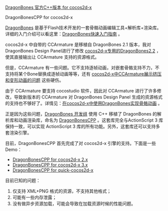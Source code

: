 [DragonBones 官方C++版本 for cocos2d-x](http://zengrong.net/post/2106.htm)

DragonBonesCPP for cocos2d-x

[DragonBones][1] 是基于Flash技术开发的一套骨骼动画编辑工具+解析库+渲染库。详细的入门介绍可以看这里：[DragonBones快速入门指南][3] 。

cocos2d-x 中自带的 CCArmature 是移植自 DragonBones 2.1 版本，我对 DragonBones Design Panel进行了修改 [cocos2d-x专用的DragonBones2.2][4] ，使其直接输出让 CCArmature 支持的资源格式。

但是，CCArmature 有一些问题。它不支持逐帧动画，对嵌套骨骼支持不力，不支持将某个Bone替换成逐帧动画等等，还有 [cocos2d-x中CCArmature展示挤压和变形动画的问题][5] 这些硬伤。

由于 CCArmature 要支持 cocostudio 软件，因此对 CCArmature 进行了许多修改，导致新版本的 CCArmature 对 DragonBones Design Panel 生成的资源格式的支持也不够好了。详情见：[在cocos2d-x中使用DragonBones实现骨骼动画][2] 。

正是因为这些问题，[DragonBones 开发组][10] 使用 C++ 移植了 DragonBones 的解析库和动画渲染库，命名为 [DragonBonesCPP][6] 。这套库完全与ActionScript 3 库保持一致，可以实现 ActionScript 3 库的所有功能。另外，这套库还可以支持多套渲染引擎。

目前，DragonBonesCPP 首先完成了对 cocos2d-x 引擎的支持。下面是一些Demo：

* [DragonBonesCPP for cocos2d-x 2.x][7]
* [DragonBonesCPP for cocos2d-x 3.x][8]
* [DragonBonesCPP for quick-cocos2d-x][9]

目前已知的问题：

1. 仅支持 XML+PNG 格式的资源，不支持其他格式；
2. 可能有一些内存泄露；
3. 没有做异步资源加载，可能会导致在加载资源时候的性能问题。

[1]: http://dragonbones.github.io/
[2]: http://zengrong.net/post/1911.htm
[3]: http://dragonbones.github.io/DBGettingStarted_V2.0_cn.html
[4]: http://zengrong.net/post/1915.htm
[5]: http://zengrong.net/post/1922.htm
[6]: https://github.com/DragonBones/DragonBonesCPP
[7]: https://github.com/DragonBones/DragonBonesCPP/tree/dev/demos/cocos2d-x-2.x
[8]: https://github.com/DragonBones/DragonBonesCPP/tree/dev/demos/cocos2d-x-3.x
[9]: https://github.com/zrong/quick-cocos2d-x/tree/zrong/samples/dragonbones
[10]: https://github.com/DragonBones
